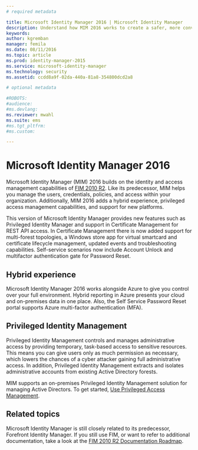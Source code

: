 ```yaml
---
# required metadata

title: Microsoft Identity Manager 2016 | Microsoft Identity Manager
description: Understand how MIM 2016 works to create a safer, more convenient identity management experience in the cloud and on-premises.
keywords:
author: kgremban
manager: femila
ms.date: 08/11/2016
ms.topic: article
ms.prod: identity-manager-2015
ms.service: microsoft-identity-manager
ms.technology: security
ms.assetid: ccdd8a9f-02da-440a-81a8-354800dcd2a8

# optional metadata

#ROBOTS:
#audience:
#ms.devlang:
ms.reviewer: mwahl
ms.suite: ems
#ms.tgt_pltfrm:
#ms.custom:

---
```


# Microsoft Identity Manager 2016
Microsoft Identity Manager (MIM) 2016 builds on the identity and access management capabilities of [FIM 2010 R2](https://technet.microsoft.com/library/jj133885.aspx). Like its predecessor, MIM helps you manage the users, credentials, policies, and access within your organization.  Additionally, MIM 2016 adds a hybrid experience, privileged access management capabilities, and support for new platforms.

This version of Microsoft Identity Manager provides new features such as Privileged Identity Manager and support in Certificate Management for REST API access. In Certificate Management there is now added support for multi-forest topologies, a Windows store app for virtual smartcard and certificate lifecycle management, updated events and troubleshooting capabilities. Self-service scenarios now include Account Unlock and multifactor authentication gate for Password Reset.

## Hybrid experience
Microsoft Identity Manager 2016 works alongside Azure to give you control over your full environment. Hybrid reporting in Azure presents your cloud and on-premises data in one place. Also, the Self Service Password Reset portal supports Azure multi-factor authentication (MFA).

## Privileged Identity Management
Privileged Identity Management controls and manages administrative access by providing temporary, task-based access to sensitive resources. This means you can give users only as much permission as necessary, which lowers the chances of a cyber attacker gaining full administrative access. In addition, Privileged Identity Management extracts and isolates administrative accounts from existing Active Directory forests.

MIM supports an on-premises Privileged Identity Management solution for managing Active Directors. To get started, [Use Privileged Access Management](/microsoft-identity-manager/pam/privileged-identity-management-for-active-directory-domain-services).

## Related topics
Microsoft Identity Manager is still closely related to its predecessor, Forefront Identity Manager. If you still use FIM, or want to refer to additional documentation, take a look at the [FIM 2010 R2 Documentation Roadmap](https://technet.microsoft.com/library/jj133885.aspx).
